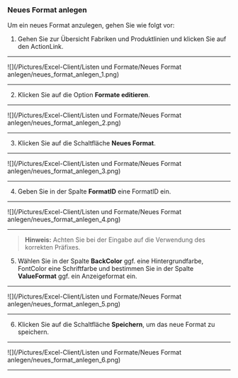 ### Neues Format anlegen  

Um ein neues Format anzulegen, gehen Sie wie folgt vor:  

1) Gehen Sie zur Übersicht Fabriken und Produktlinien und klicken Sie auf den ActionLink.  

---
![](/Pictures/Excel-Client/Listen und Formate/Neues Format anlegen/neues_format_anlegen_1.png) 

---

2) Klicken Sie auf die Option **Formate editieren**.  

---
![](/Pictures/Excel-Client/Listen und Formate/Neues Format anlegen/neues_format_anlegen_2.png)

---

3) Klicken Sie auf die Schaltfläche **Neues Format**.  
 
---
![](/Pictures/Excel-Client/Listen und Formate/Neues Format anlegen/neues_format_anlegen_3.png)

---

4) Geben Sie in der Spalte **FormatID** eine FormatID ein.  

---
![](/Pictures/Excel-Client/Listen und Formate/Neues Format anlegen/neues_format_anlegen_4.png)

---

> **Hinweis:** Achten Sie bei der Eingabe auf die Verwendung des korrekten Präfixes.  

5) Wählen Sie in der Spalte **BackColor** ggf. eine Hintergrundfarbe, FontColor eine Schriftfarbe und bestimmen Sie in der Spalte **ValueFormat** ggf. ein Anzeigeformat ein.  

---
![](/Pictures/Excel-Client/Listen und Formate/Neues Format anlegen/neues_format_anlegen_5.png)

---

6) Klicken Sie auf die Schaltfläche **Speichern**, um das neue Format zu speichern.  

---
![](/Pictures/Excel-Client/Listen und Formate/Neues Format anlegen/neues_format_anlegen_6.png)

---